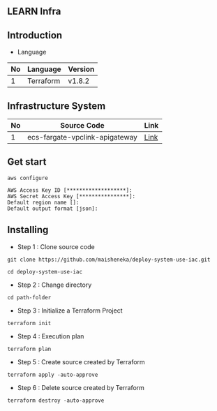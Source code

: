LEARN Infra
---

Introduction
---

- Language

| No      | Language           | Version   |
| ------- | ------------------ | --------- |
| 1       | Terraform          | v1.8.2    |

Infrastructure System 
---

| No      | Source Code                                          | Link      |
| ------- | ---------------------------------------------------- | --------- |
| 1       | ecs-fargate-vpclink-apigateway                       | [Link](https://github.com/maisheneka/deploy-system-use-iac/tree/develop/ecs-fargate-vpclink-apigateway)     |

Get start
---
```
aws configure
```
```
AWS Access Key ID [*******************]:
AWS Secret Access Key [****************]:
Default region name []:
Default output format [json]:
```


Installing
---

- Step 1 : Clone source code
```
git clone https://github.com/maisheneka/deploy-system-use-iac.git
```
```
cd deploy-system-use-iac
```

- Step 2 : Change directory
```
cd path-folder
```

- Step 3 : Initialize a Terraform Project
```
terraform init
```

- Step 4 : Execution plan
```
terraform plan
```

- Step 5 : Create source created by Terraform   
```
terraform apply -auto-approve
```

- Step 6 : Delete source created by Terraform 
```
terraform destroy -auto-approve
```
